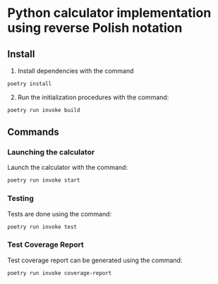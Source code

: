 # Python calculator implementation using reverse Polish notation



## Install
1. Install dependencies with the command

```bash
poetry install
```
    
 2. Run the initialization procedures with the command:

```bash
poetry run invoke build
```

## Commands

### Launching the calculator

Launch the calculator with the command:

```bash
poetry run invoke start
```

### Testing

Tests are done using the command:

```bash
poetry run invoke test
```

### Test Coverage Report

Test coverage report can be generated using the command:

```bash
poetry run invoke coverage-report
```
